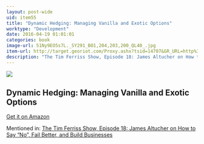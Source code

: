```yaml
---
layout: post-wide
uid: item55
title: "Dynamic Hedging: Managing Vanilla and Exotic Options"
worktype: "Development"
date: 2016-04-19 01:01:01
categories: book
image-url: 51Ny9EO5s7L._SY291_BO1,204,203,200_QL40_.jpg
item-url: http://target.georiot.com/Proxy.ashx?tsid=14707&GR_URL=http%3A%2F%2Fwww.amazon.com%2FDynamic-Hedging-Managing-Vanilla-Options%2Fdp%2F0471152803%2F
description: "The Tim Ferriss Show, Episode 18: James Altucher on How to Say “No”, Fail Better, and Build Businesses"
---
```

<a href="http://target.georiot.com/Proxy.ashx?tsid=14707&GR_URL=http%3A%2F%2Fwww.amazon.com%2FDynamic-Hedging-Managing-Vanilla-Options%2Fdp%2F0471152803%2F" target="blank"><img src="../../../../img/thumbs/51Ny9EO5s7L._SY291_BO1,204,203,200_QL40_.jpg" class="prod-img"></a>
<h2>Dynamic Hedging: Managing Vanilla and Exotic Options</h2>
<p><a href="http://target.georiot.com/Proxy.ashx?tsid=14707&GR_URL=http%3A%2F%2Fwww.amazon.com%2FDynamic-Hedging-Managing-Vanilla-Options%2Fdp%2F0471152803%2F" target="blank">Get it on Amazon</a><p>
<p>Mentioned in: <a href="http://fourhourworkweek.com/2014/07/11/james-altucher/" target="blank">The Tim Ferriss Show, Episode 18: James Altucher on How to Say “No”, Fail Better, and Build Businesses</a></p>
